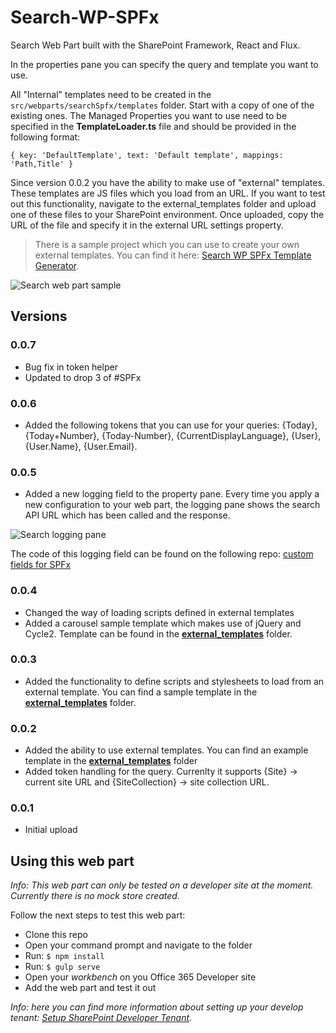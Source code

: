 # Search-WP-SPFx
Search Web Part built with the SharePoint Framework, React and Flux.

In the properties pane you can specify the query and template you want to use.

All "Internal" templates need to be created in the `src/webparts/searchSpfx/templates` folder. Start with a copy of one of the existing ones. The Managed Properties you want to use need to be specified in the **TemplateLoader.ts** file and should be provided in the following format:

```{ key: 'DefaultTemplate', text: 'Default template', mappings: 'Path,Title' }```

Since version 0.0.2 you have the ability to make use of "external" templates. These templates are JS files which you load from an URL. If you want to test out this functionality, navigate to the external_templates folder and upload one of these files to your SharePoint environment. Once uploaded, copy the URL of the file and specify it in the external URL settings property.

> There is a sample project which you can use to create your own external templates. You can find it here: [Search WP SPFx Template Generator](https://github.com/estruyf/search-wp-spfx-templategenerator).

![Search web part sample](./images/search-wp-spfx-external-template.gif)

## Versions
### 0.0.7
- Bug fix in token helper
- Updated to drop 3 of #SPFx

### 0.0.6
- Added the following tokens that you can use for your queries: {Today}, {Today+Number}, {Today-Number}, {CurrentDisplayLanguage}, {User}, {User.Name}, {User.Email}.

### 0.0.5
- Added a new logging field to the property pane. Every time you apply a new configuration to your web part, the logging pane shows the search API URL which has been called and the response.

![Search logging pane](./images/search-wp-spfx-logging.gif)

The code of this logging field can be found on the following repo: [custom fields for SPFx](https://github.com/estruyf/custom-fields-spfx)

### 0.0.4
- Changed the way of loading scripts defined in external templates
- Added a carousel sample template which makes use of jQuery and Cycle2. Template can be found in the [**external_templates**](./external_templates) folder.

### 0.0.3
- Added the functionality to define scripts and stylesheets to load from an external template. You can find a sample template in the [**external_templates**](./external_templates) folder.

### 0.0.2
- Added the ability to use external templates. You can find an example template in the [**external_templates**](./external_templates) folder
- Added token handling for the query. Currenlty it supports {Site} -> current site URL and {SiteCollection} -> site collection URL.

### 0.0.1
- Initial upload

## Using this web part
*Info: This web part can only be tested on a developer site at the moment. Currently there is no mock store created.*

Follow the next steps to test this web part:
- Clone this repo
- Open your command prompt and navigate to the folder
- Run: `$ npm install`
- Run: `$ gulp serve`
- Open your *workbench* on you Office 365 Developer site
- Add the web part and test it out

*Info: here you can find more information about setting up your develop tenant: [Setup SharePoint Developer Tenant](https://github.com/SharePoint/sp-dev-docs/wiki/Setup-SharePoint-Tenant)*.